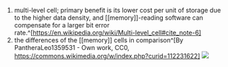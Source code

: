 1. multi-level cell; primary benefit is its lower cost per unit of storage due to the higher data density, and [[memory]]-reading software can compensate for a larger bit error rate.^[https://en.wikipedia.org/wiki/Multi-level_cell#cite_note-6]
2. the differences of the [[memory]] cells in comparison^[By PantheraLeo1359531 - Own work, CC0, https://commons.wikimedia.org/w/index.php?curid=112231622]
   <img src="https://upload.wikimedia.org/wikipedia/commons/6/6f/Cell_types_SLC-PLC_in_comparison_20211102.svg" />